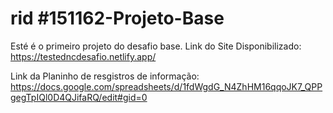 # rid #151162-Projeto-Base
Esté é o primeiro projeto do desafio base. 
Link do Site Disponibilizado: https://testedncdesafio.netlify.app/ 

Link da Planinho de resgistros de informação: https://docs.google.com/spreadsheets/d/1fdWgdG_N4ZhHM16qqoJK7_QPPgegTpIQl0D4QJifaRQ/edit#gid=0 
